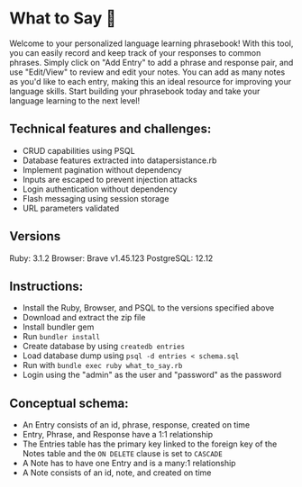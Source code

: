 # What to Say 💭
Welcome to your personalized language learning phrasebook! With this tool, you can easily record and keep track of your responses to common phrases. Simply click on "Add Entry" to add a phrase and response pair, and use "Edit/View" to review and edit your notes. You can add as many notes as you'd like to each entry, making this an ideal resource for improving your language skills. Start building your phrasebook today and take your language learning to the next level!

## Technical features and challenges:
- CRUD capabilities using PSQL
- Database features extracted into datapersistance.rb
- Implement pagination without dependency
- Inputs are escaped to prevent injection attacks
- Login authentication without dependency
- Flash messaging using session storage
- URL parameters validated

## Versions
Ruby: 3.1.2
Browser: Brave v1.45.123
PostgreSQL: 12.12

## Instructions:
- Install the Ruby, Browser, and PSQL to the versions specified above
- Download and extract the zip file
- Install bundler gem
- Run `bundler install`
- Create database by using `createdb entries`
- Load database dump using `psql -d entries < schema.sql`
- Run with `bundle exec ruby what_to_say.rb`
- Login using the "admin" as the user and "password" as the password

## Conceptual schema:
- An Entry consists of an id, phrase, response, created on time
- Entry, Phrase, and Response have a 1:1 relationship
- The Entries table has the primary key linked to the foreign key of the Notes table and the `ON DELETE` clause is set to `CASCADE`
- A Note has to have one Entry and is a many:1 relationship
- A Note consists of an id, note, and created on time








